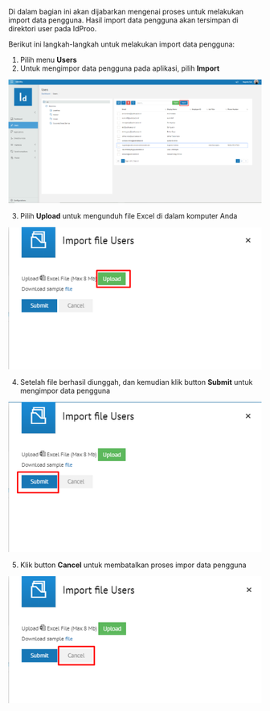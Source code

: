 Di dalam bagian ini akan dijabarkan mengenai proses untuk melakukan import data pengguna. Hasil import data pengguna 
akan tersimpan di direktori user pada IdProo.

Berikut ini langkah-langkah untuk melakukan import data pengguna:

1. Pilih menu **Users**
2. Untuk mengimpor data pengguna pada aplikasi, pilih **Import**

![Gambar](_static/Gambar2.5_1.png/?sanitize=true)

3. Pilih **Upload** untuk mengunduh file Excel di dalam komputer Anda

![Gambar](_static/Gambar2.5_2.png/?sanitize=true)

4. Setelah file berhasil diunggah, dan kemudian klik button **Submit** untuk mengimpor data pengguna

![Gambar](_static/Gambar2.5_3.png/?sanitize=true)

5. Klik button **Cancel** untuk membatalkan proses impor data pengguna

![Gambar](_static/Gambar2.5_4.png/?sanitize=true)